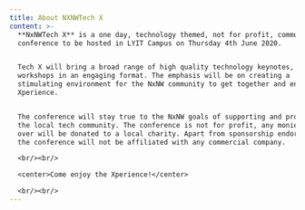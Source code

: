 ```yaml
---
title: About NXNWTech X
content: >-
  **NxNWTech X** is a one day, technology themed, not for profit, community
  conference to be hosted in LYIT Campus on Thursday 4th June 2020.


  Tech X will bring a broad range of high quality technology keynotes, talks and
  workshops in an engaging format. The emphasis will be on creating a
  stimulating environment for the NxNW community to get together and enjoy the
  Xperience.


  The conference will stay true to the NxNW goals of supporting and promoting
  the local tech community. The conference is not for profit, any monies left
  over will be donated to a local charity. Apart from sponsorship endorsements,
  the conference will not be affiliated with any commercial company.

  <br/><br/>

  <center>Come enjoy the Xperience!</center>

  <br/><br/>
---
```


